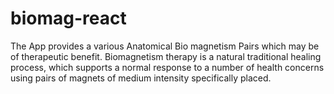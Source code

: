 # biomag-react
The App provides a various Anatomical Bio magnetism Pairs which may be of therapeutic benefit. Biomagnetism therapy is a natural traditional healing process, which supports a normal response to a number of health concerns using pairs of magnets of medium intensity specifically placed.
